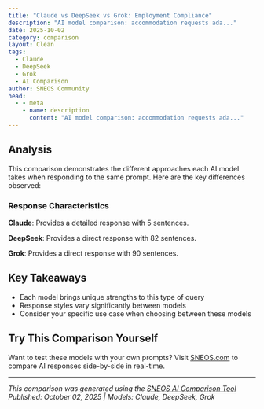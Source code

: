```yaml
---
title: "Claude vs DeepSeek vs Grok: Employment Compliance"
description: "AI model comparison: accommodation requests ada..."
date: 2025-10-02
category: comparison
layout: Clean
tags:
  - Claude
  - DeepSeek
  - Grok
  - AI Comparison
author: SNEOS Community
head:
  - - meta
    - name: description
      content: "AI model comparison: accommodation requests ada..."
---
```


<ChatComparison
  title="Claude vs DeepSeek vs Grok: Employment Compliance"
  prompt="accommodation requests ada"
  :responses='{
    "Claude": "Here\u0027s a comprehensive guide to ADA accommodation requests:\n\n## What Are ADA Accommodations?\n\n**Reasonable accommodations** are modifications or adjustments that enable individuals with disabilities to:\n- Perform essential job functions (employment)\n- Access services and programs\n- Use facilities equally\n\n## Types of Accommodations\n\n### Workplace Accommodations\n- Modified work schedules or breaks\n- Accessible parking spaces\n- Ergonomic equipment or assistive technology\n- Job restructuring or reassignment\n- Sign language interpreters\n- Modified training materials\n\n### Public Accommodations\n- Wheelchair accessibility\n- Service animal access\n- Alternative communication methods\n- Modified policies or procedures\n\n## How to Request Accommodations\n\n### 1. **Make the Request**\n- Can be verbal or written\n- No specific form required\n- Should identify the disability and needed accommodation\n- Can be made by the individual or their representative\n\n### 2. **Required Information**\n- Nature of the disability (general description)\n- How it limits major life activities\n- Specific accommodation needed\n- Medical documentation may be requested\n\n### 3. **Interactive Process**\n- Employer/entity must engage in good faith discussion\n- May involve exploring alternative accommodations\n- Should be collaborative and ongoing\n\n## Employer/Entity Responsibilities\n\n### Must Provide Unless:\n- **Undue hardship** (significant difficulty or expense)\n- **Direct threat** to health/safety\n- **Fundamental alteration** of business/program\n\n### Process Requirements:\n- Respond promptly to requests\n- Engage in interactive dialogue\n- Consider effectiveness of proposed accommodations\n- Implement reasonable solutions\n\n## Common Examples\n\n### Workplace:\n- Flexible work-from-home arrangements\n- Modified equipment or software\n- Adjusted work hours\n- Reserved parking spaces\n- Quiet workspace for concentration\n\n### Public Spaces:\n- Ramps and elevators\n- Accessible restrooms\n- Audio/visual aids\n- Service animal accommodation\n- Modified seating arrangements\n\n## Documentation Requirements\n\n### What Employers Can Request:\n- Verification of disability\n- Functional limitations\n- Need for specific accommodation\n- Medical professional\u0027s recommendations\n\n### What They Cannot Request:\n- Complete medical records\n- Unrelated medical information\n- Genetic information\n- Specific diagnosis details\n\n## Timeline and Implementation\n\n- **No specific deadline** in ADA\n- Must be \u0022prompt\u0022 and \u0022without unnecessary delay\u0022\n- Temporary accommodations may be provided during review\n- Implementation should be as soon as reasonably possible\n\n## Best Practices\n\n### For Individuals:\n- Be specific about needs\n- Suggest potential solutions\n- Provide necessary documentation\n- Maintain open communication\n\n### For Employers/Entities:\n- Train staff on accommodation process\n- Document all interactions\n- Consider cost-effective solutions first\n- Maintain confidentiality\n\n## When Requests Can Be Denied\n\n- Accommodation would cause undue hardship\n- Individual isn\u0027t qualified for the position\n- Accommodation would fundamentally alter the business\n- Would pose direct threat to safety\n\n## Getting Help\n\n### Resources:\n- **EEOC** (Equal Employment Opportunity Commission)\n- **Department of Justice ADA Information Line**\n- **Job Accommodation Network (JAN)**\n- **Disability Rights Organizations**\n- **State Disability Services**\n\n### Legal Assistance:\n- Disability rights attorneys\n- Legal aid organizations\n- State bar association referrals\n\nWould you like me to elaborate on any specific aspect of ADA accommodations, such as the process for a particular setting (workplace, housing, public accommodations) or specific types of disabilities?",
    "DeepSeek": "Of course. This is a critical topic for employers, educators, and service providers. Here is a comprehensive overview of accommodation requests under the Americans with Disabilities Act (ADA).\n\n### What is an ADA Accommodation Request?\n\nAn **ADA accommodation request** is a statement made by a qualified individual with a disability to an employer, school, or public entity, asking for a change or adjustment that will allow them to:\n*   **Perform the essential functions of a job** (for employment).\n*   **Have equal access to programs, services, or facilities** (for state/local governments and public accommodations).\n\nThe goal is to provide an **equal opportunity** for the individual, not to provide an unfair advantage.\n\n---\n\n### The Legal Framework: Titles of the ADA\n\nThe rules differ slightly depending on the context:\n\n1.  **Title I (Employment):** Covers private employers with 15 or more employees, state and local governments, employment agencies, and labor unions.\n2.  **Title II (State \u0026 Local Government):** Covers all activities of state and local governments, regardless of the number of employees or receipt of federal funding.\n3.  **Title III (Public Accommodations):** Covers businesses and nonprofits open to the public (e.g., restaurants, hotels, retail stores, doctors\u0027 offices, schools).\n\n---\n\n### The Interactive Process\n\nThe cornerstone of handling an accommodation request is the **\u0022interactive process\u0022**\u2014a flexible, good-faith dialogue between the requester and the entity. It\u0027s not a single event but a collaborative effort to find an effective solution.\n\n#### Step 1: The Request\n*   **How it can be made:** The request does not need to be in writing or use the words \u0022reasonable accommodation under the ADA.\u0022 An employee simply needs to indicate they have a disability-related limitation that requires a workplace change.\n    *   *Examples:* \u0022I\u0027m having trouble getting to work on time because of my new medication.\u0022 or \u0022The glare from my screen is triggering migraines; I need a different monitor.\u0022\n*   **Who can make a request:** The employee or someone acting on their behalf (e.g., a family member, doctor, friend).\n\n#### Step 2: Gathering Information (If Needed)\nThe employer may ask for reasonable documentation about the disability and its limitations. The focus should be on:\n*   That the individual has a covered disability.\n*   The functional limitations of the disability.\n*   Why the requested accommodation is needed.\n*   Suggested accommodations.\n\nYou cannot ask for a full medical record or a diagnosis unrelated to the accommodation need.\n\n#### Step 3: Identifying Potential Accommodations\nBoth parties should discuss possible accommodations. The employer should:\n*   Consider the employee\u0027s preferred accommodation.\n*   Explore alternative effective accommodations if the preferred one is not feasible.\n*   Consult external resources like the **Job Accommodation Network (JAN)** ([askjan.org](https://askjan.org/)) for free, expert guidance.\n\n#### Step 4: Implementing the Accommodation\nOnce an agreement is reached, the employer should implement the accommodation promptly and inform the employee of any relevant details.\n\n#### Step 5: Monitoring and Follow-up\nCheck in periodically to ensure the accommodation is effective and doesn\u0027t need adjustment.\n\n---\n\n### What is a \u0022Reasonable Accommodation\u0022?\n\nA reasonable accommodation is any modification or adjustment that does not impose an **\u0022undue hardship\u0022** on the operation of the business.\n\n**Common Examples for Employment:**\n*   **Physical Changes:** Installing a ramp, modifying a restroom, adjusting desk height.\n*   **Policy Modifications:** Allowing a modified work schedule, permitting more frequent breaks, allowing a service animal at work.\n*   **Providing Assistance:** Providing a reader or interpreter, using voice recognition software, providing a quieter workspace.\n*   **Job Restructuring:** Reallocating minor or marginal job functions that the employee cannot perform.\n\n---\n\n### When Can a Request Be Denied?\n\nAn employer is not required to provide an accommodation if it poses an **\u0022undue hardship,\u0022** which is defined as an action requiring \u0022significant difficulty or expense.\u0022 Factors considered include:\n*   The nature and cost of the accommodation.\n*   The overall financial resources of the facility and the employer.\n*   The impact on the operation of the business.\n\nAn employer can also deny a request if:\n*   It would not enable the employee to perform the essential functions of the job.\n*   It would eliminate an essential function of the job.\n*   The employee poses a \u0022direct threat\u0022 to the health or safety of themselves or others that cannot be mitigated.\n\n**Important:** If one accommodation is too difficult or expensive, the employer must still explore whether another, effective accommodation is available without undue hardship.\n\n---\n\n### Best Practices for Handling Requests\n\n1.  **Have a Clear Policy:** Establish and communicate a clear process for requesting accommodations.\n2.  **Train Managers:** Ensure managers know how to recognize a request and who to direct it to (often HR).\n3.  **Respond Promptly:** Do not unnecessarily delay the interactive process.\n4.  **Be Flexible and Collaborative:** Focus on finding a solution, not on creating barriers.\n5.  **Maintain Confidentiality:** Medical information related to an accommodation must be kept confidential and stored separately from the employee\u0027s general personnel file.\n6.  **Document the Process:** Keep notes on the interactive process, options considered, and the final decision.\n\n### For Other Settings (Titles II \u0026 III)\n\nThe principles are similar but applied differently:\n*   **Schools \u0026 Universities:** Provide academic adjustments and auxiliary aids (e.g., extended test time, note-takers, accessible classrooms).\n*   **Public Businesses (Retail, Hotels, etc.):** Ensure equal access to goods and services (e.g., providing a sign language interpreter for a tour, allowing a service animal, making a website accessible).\n\n### Key Resources\n\n*   **U.S. Equal Employment Opportunity Commission (EEOC):** [EEOC Enforcement Guidance on Reasonable Accommodation](https://www.eeoc.gov/laws/guidance/enforcement-guidance-reasonable-accommodation-and-undue-hardship-under-ada) - The definitive legal guide for employers.\n*   **Job Accommodation Network (JAN):** [askjan.org](https://askjan.org/) - The leading source of free, expert, and confidential guidance on workplace accommodations.\n\n**Disclaimer:** This information is for educational purposes and does not constitute legal advice. For specific situations, consult with a qualified legal professional.",
    "Grok": "Under the Americans with Disabilities Act (ADA), individuals with disabilities are entitled to request reasonable accommodations in various settings, such as the workplace, public services, and places of public accommodation. These accommodations are modifications or adjustments that enable individuals with disabilities to have equal access to opportunities, services, or participation. Below is a detailed overview of accommodation requests under the ADA:\n\n---\n\n### **1. What is a Reasonable Accommodation?**\nA reasonable accommodation is a change or adjustment to a policy, practice, or environment that allows a qualified individual with a disability to perform essential job functions, access services, or enjoy equal opportunities. Examples include:\n- Modifying work schedules (e.g., flexible hours for medical appointments).\n- Providing assistive technology (e.g., screen readers, voice recognition software).\n- Making physical modifications (e.g., installing ramps, widening doorways).\n- Offering alternative communication methods (e.g., sign language interpreters, braille materials).\n- Adjusting policies (e.g., allowing service animals in a no-pet area).\n\nA reasonable accommodation must not cause an \u0022undue hardship\u0022 to the employer or entity, meaning it should not be excessively costly, disruptive, or fundamentally alter the nature of the business or service.\n\n---\n\n### **2. Who Can Request an Accommodation?**\n- **Employees or Job Applicants**: Under Title I of the ADA, individuals with disabilities can request accommodations to perform essential job duties or participate in the hiring process.\n- **Customers or Clients**: Under Title III, individuals can request accommodations to access goods, services, or facilities in places of public accommodation (e.g., restaurants, stores, theaters).\n- **Individuals with Disabilities in Public Services**: Under Title II, individuals can request accommodations to access state or local government services, programs, or activities.\n\nTo qualify, the individual must have a disability as defined by the ADA: a physical or mental impairment that substantially limits one or more major life activities, a record of such an impairment, or being regarded as having such an impairment.\n\n---\n\n### **3. How to Request an Accommodation**\nThere is no specific format required to request an accommodation under the ADA, but the process typically includes the following steps:\n\n#### **In the Workplace (Title I):**\n1. **Inform the Employer**: The employee must notify their employer (e.g., HR or a supervisor) that they need an accommodation due to a disability. The request can be made verbally or in writing.\n2. **Describe the Need**: While the employee doesn\u2019t need to use specific legal terms (e.g., \u0022reasonable accommodation\u0022 or \u0022ADA\u0022), they should clearly explain the limitation caused by their disability and how an accommodation would help.\n3. **Engage in the Interactive Process**: The employer and employee should work together to identify a suitable accommodation. This may involve discussing the employee\u2019s needs, limitations, and potential solutions.\n4. **Provide Documentation (if requested)**: The employer may ask for medical documentation to verify the disability and the need for accommodation. However, they cannot ask for unrelated medical information.\n5. **Implement the Accommodation**: Once agreed upon, the employer should provide the accommodation in a timely manner.\n\n#### **In Public Accommodations (Title III) or Public Services (Title II):**\n1. Contact the entity (e.g., a business, government agency) and explain the need for an accommodation due to a disability.\n2. Specify the barrier or limitation (e.g., inability to access a building due to lack of ramps).\n3. Request a specific modification or adjustment, if possible.\n\n---\n\n### **4. Employer or Entity Responsibilities**\n- **Engage in Good Faith**: Employers and entities must engage in an interactive process to find a reasonable accommodation.\n- **Maintain Confidentiality**: Any medical information provided during the accommodation process must be kept confidential.\n- **Provide Accommodation**: If the request is reasonable and does not cause undue hardship, the entity must provide the accommodation.\n- **Denial of Accommodation**: If an accommodation is denied, the entity must provide a clear explanation, often related to undue hardship or the accommodation not being effective.\n\n---\n\n### **5. What is \u0022Undue Hardship\u0022?**\nUndue hardship refers to significant difficulty or expense for the employer or entity. Factors considered include:\n- The cost of the accommodation.\n- The financial resources of the entity.\n- The size and nature of the business or operation.\n- The impact on other employees or operations.\n\nFor example, a small business might not be required to install an expensive elevator if it would be financially unfeasible, but they might need to find an alternative solution, like providing services on the ground floor.\n\n---\n\n### **6. Examples of Reasonable Accommodations**\n- **Workplace**: Providing a standing desk for someone with a back condition, offering a quiet workspace for someone with anxiety, or allowing telework for someone with a mobility impairment.\n- **Public Accommodations**: Providing accessible seating at a concert venue, offering menus in braille at a restaurant, or ensuring wheelchair access in a hotel.\n- **Public Services**: Offering sign language interpreters during government meetings or ensuring accessible voting locations.\n\n---\n\n### **7. Filing a Complaint if Denied**\nIf an accommodation request is denied or the entity fails to engage in the process, individuals can file a complaint or seek legal recourse:\n- **Workplace (Title I)**: File a charge of discrimination with the Equal Employment Opportunity Commission (EEOC) within 180 days (or 300 days in states with a fair employment practices agency).\n- **Public Services (Title II)**: File a complaint with the U.S. Department of Justice (DOJ) or the relevant federal agency.\n- **Public Accommodations (Title III)**: File a complaint with the DOJ or pursue a private lawsuit.\n\n---\n\n### **8. Additional Resources**\n- **ADA National Network**: Provides information and guidance on ADA compliance and accommodations (adanationalnetwork.org).\n- **EEOC**: Offers resources and assistance for workplace accommodations (eeoc.gov).\n- **U.S. Department of Justice**: Handles complaints and provides information on Titles II and III (ada.gov).\n\n---\n\nIf you have a specific situation or need help drafting a request, feel free to provide more details, and I can assist further!"
  }'
  published-date="02:00"
/>

## Analysis

This comparison demonstrates the different approaches each AI model takes when responding to the same prompt. Here are the key differences observed:

### Response Characteristics

**Claude**: Provides a detailed response with 5 sentences. 

**DeepSeek**: Provides a direct response with 82 sentences. 

**Grok**: Provides a direct response with 90 sentences. 

## Key Takeaways

- Each model brings unique strengths to this type of query
- Response styles vary significantly between models
- Consider your specific use case when choosing between these models

## Try This Comparison Yourself

Want to test these models with your own prompts? Visit [SNEOS.com](https://sneos.com) to compare AI responses side-by-side in real-time.

---

*This comparison was generated using the [SNEOS AI Comparison Tool](https://sneos.com)*
*Published: October 02, 2025 | Models: Claude, DeepSeek, Grok*
